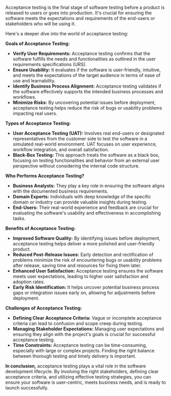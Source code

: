 Acceptance testing is the final stage of software testing before a product is released to users or goes into production. It's crucial for ensuring the software meets the  expectations and requirements of the end-users or stakeholders who will be using it. 

Here's a deeper dive into the world of acceptance testing:

**Goals of Acceptance Testing:**

* **Verify User Requirements:**  Acceptance testing confirms that the software fulfills the needs and functionalities as outlined in the user requirements specifications (URS).
* **Ensure Usability:**  It evaluates if the software is user-friendly, intuitive, and meets the expectations of the target audience in terms of ease of use and learnability.
* **Identify Business Process Alignment:**  Acceptance testing validates if the software effectively supports the intended business processes and workflows.
* **Minimize Risks:**  By uncovering potential issues before deployment, acceptance testing helps reduce the risk of bugs or usability problems impacting real users.

**Types of Acceptance Testing:**

* **User Acceptance Testing (UAT):**  Involves real end-users or designated representatives from the customer side to test the software in a simulated real-world environment. UAT focuses on user experience, workflow integration, and overall satisfaction.
* **Black-Box Testing:**  This approach treats the software as a black box, focusing on testing functionalities and behavior from an external user perspective without considering the internal code structure.

**Who Performs Acceptance Testing?**

* **Business Analysts:**  They play a key role in ensuring the software aligns with the documented business requirements.
* **Domain Experts:**  Individuals with deep knowledge of the specific domain or industry can provide valuable insights during testing.
* **End-Users:**  Their real-world experience and feedback are crucial for evaluating the software's usability and effectiveness in accomplishing tasks.

**Benefits of Acceptance Testing:**

* **Improved Software Quality:**  By identifying issues before deployment, acceptance testing helps deliver a more polished and user-friendly product.
* **Reduced Post-Release Issues:**  Early detection and rectification of problems minimize the risk of encountering bugs or usability problems after release,  saving time and resources for fixing them later.
* **Enhanced User Satisfaction:**  Acceptance testing ensures the software meets user expectations, leading to higher user satisfaction and adoption rates.
* **Early Risk Identification:**  It helps uncover potential business process gaps or integration issues early on, allowing for adjustments before deployment.

**Challenges of Acceptance Testing:**

* **Defining Clear Acceptance Criteria:**  Vague or incomplete acceptance criteria can lead to confusion and scope creep during testing.
* **Managing Stakeholder Expectations:**  Managing user expectations and ensuring they align with the project's goals is crucial for successful acceptance testing.
* **Time Constraints:**  Acceptance testing can be time-consuming, especially with large or complex projects.  Finding the right balance between thorough testing and timely delivery is important.

**In conclusion,** acceptance testing plays a vital role in the software development lifecycle. By involving the right stakeholders,  defining clear acceptance criteria, and utilizing effective testing strategies, you can ensure your software is user-centric, meets business needs, and is ready to launch successfully.